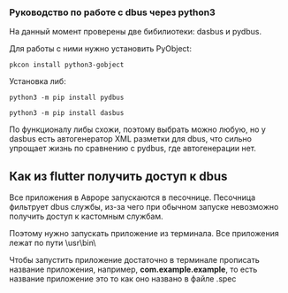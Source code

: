 ### Руководство по работе с dbus через python3
На данный момент проверены две бибилиотеки: dasbus и pydbus.

Для работы с ними нужно установить PyObject:
```shell
pkcon install python3-gobject
```
Установка либ:
```shell
python3 -m pip install pydbus
```
```shell
python3 -m pip install dasbus
```
По функционалу либы схожи, поэтому выбрать можно любую, но у dasbus есть автогенератор XML разметки для dbus, что сильно упрощает жизнь по сравнению с pydbus, где автогенерации нет.

## Как из flutter получить доступ к dbus
Все приложения в Авроре запускаются в песочнице. Песочница фильтрует dbus службы, из-за чего при обычном запуске невозможно получить доступ к кастомным службам.

Поэтому нужно запускать приложение из терминала. Все приложения лежат по пути \usr\bin\

Чтобы запустить приложение достаточно в терминале прописать название приложения, например, **com.example.example**, то есть название приложение это то как оно названо в файле .spec


